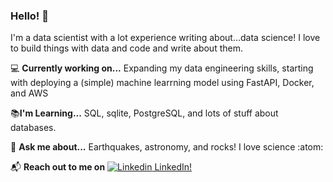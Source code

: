 ### Hello! 👋

I'm a data scientist with a lot experience writing about...data science! I love to build things with data and code and write about them.

💻 **Currently working on...** Expanding my data engineering skills, starting with deploying a (simple) machine learrning model using FastAPI, Docker, and AWS

📚**I'm Learning...** SQL, sqlite, PostgreSQL, and lots of stuff about databases.

🔭 **Ask me about...** Earthquakes, astronomy, and rocks! I love science :atom:

📬 **Reach out to me on** [![Linkedin](https://i.stack.imgur.com/gVE0j.png) LinkedIn!](https://www.linkedin.com/in/nwhoffman/)



<!--
**nwhoffman/nwhoffman** is a ✨ _special_ ✨ repository because its `README.md` (this file) appears on your GitHub profile.

Here are some ideas to get you started:

- 🔭 I’m currently working on ...
- 🌱 I’m currently learning ...
- 👯 I’m looking to collaborate on ...
- 🤔 I’m looking for help with ...
- 💬 Ask me about ...
- 📫 How to reach me: ...
- 😄 Pronouns: ...
- ⚡ Fun fact: ...
-->


